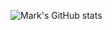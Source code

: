 ![Mark's GitHub stats](https://github-readme-stats.vercel.app/api?username=mrempel&show_icons=true&theme=radical)


